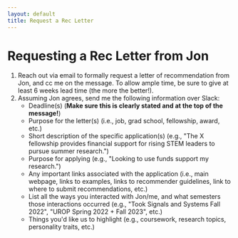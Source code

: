 ```yaml
---
layout: default
title: Request a Rec Letter
---
```


# Requesting a Rec Letter from Jon

1. Reach out via email to formally request a letter of recommendation from Jon, and cc me on the message. To allow ample time, be sure to give at least 6 weeks lead time (the more the better!).
2. Assuming Jon agrees, send me the following information over Slack: 
    * Deadline(s) (**Make sure this is clearly stated and at the top of the message!**)
    * Purpose for the letter(s) (i.e., job, grad school, fellowship, award, etc.)
    * Short description of the specific application(s) (e.g., "The X fellowship provides financial support for rising STEM leaders to pursue summer research.")
    * Purpose for applying (e.g., "Looking to use funds support my research.")
    * Any important links associated with the application (i.e., main webpage, links to examples, links to recommender guidelines, link to where to submit recommendations, etc.)
    * List all the ways you interacted with Jon/me, and what semesters those interactions occurred (e.g., "Took Signals and Systems Fall 2022", "UROP Spring 2022 + Fall 2023", etc.)
    * Things you'd like us to highlight (e.g., coursework, research topics, personality traits, etc.)

